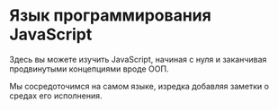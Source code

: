 # Язык программирования JavaScript

Здесь вы можете изучить JavaScript, начиная с нуля и заканчивая продвинутыми концепциями вроде ООП.

Мы сосредоточимся на самом языке, изредка добавляя заметки о средах его исполнения.
